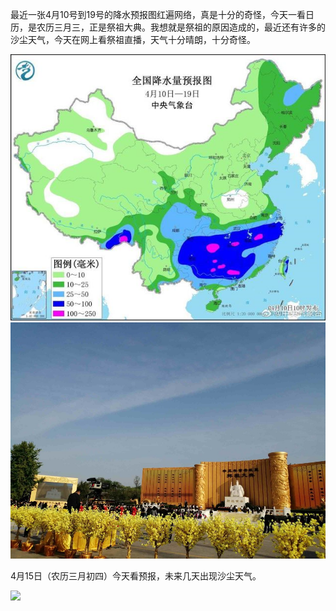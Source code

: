 

最近一张4月10号到19号的降水预报图红遍网络，真是十分的奇怪，今天一看日历，是农历三月三，正是祭祖大典。我想就是祭祖的原因造成的，最近还有许多的沙尘天气，今天在网上看祭祖直播，天气十分晴朗，十分奇怪。

<img src="..\..\image\降水预报.png" alt="2cf5e0fe9925bc314ad8b5d3f2a6dab9ca137071" style="zoom: 100%;" />
<img src="..\..\image\祭祖实景.png" alt="2cf5e0fe9925bc314ad8b5d3f2a6dab9ca137071" style="zoom: 64%;" />

4月15日（农历三月初四）今天看预报，未来几天出现沙尘天气。

![](..\..\image\河南天气.jpg)
